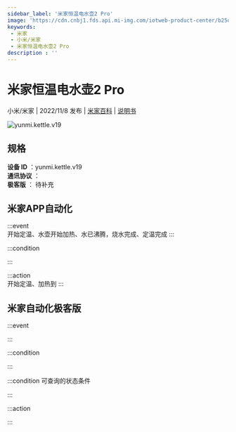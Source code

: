 ```yaml
---
sidebar_label: '米家恒温电水壶2 Pro'
image: 'https://cdn.cnbj1.fds.api.mi-img.com/iotweb-product-center/b25dcf96c5c4d78089c33ec3147d732f_1657865098527.png?GalaxyAccessKeyId=AKVGLQWBOVIRQ3XLEW&Expires=9223372036854775807&Signature=7GVg8yCPZJMIpT74nY8TrIBrrA0='
keywords: 
 - 米家
 - 小米/米家
 - 米家恒温电水壶2 Pro
description : ''
---
```

# 米家恒温电水壶2 Pro

小米/米家 | 2022/11/8 发布 | [米家百科](https://home.mi.com/webapp/content/baike/product/index.html?model=yunmi.kettle.v19) | [说明书](https://home.mi.com/views/introduction.html?model=yunmi.kettle.v19&region=cn)

![yunmi.kettle.v19](https://cdn.cnbj1.fds.api.mi-img.com/iotweb-product-center/b25dcf96c5c4d78089c33ec3147d732f_1657865098527.png?GalaxyAccessKeyId=AKVGLQWBOVIRQ3XLEW&Expires=9223372036854775807&Signature=7GVg8yCPZJMIpT74nY8TrIBrrA0=)

## 规格  
> 
**设备 ID** ：yunmi.kettle.v19  
**通讯协议** ：  
**极客版**  ： 待补充 


## 米家APP自动化  

:::event  
开始定温、水壶开始加热、水已沸腾，烧水完成、定温完成
:::

:::condition  

:::

:::action   
开始定温、加热到
:::

## 米家自动化极客版  

:::event  

:::

:::condition  

:::

:::condition 可查询的状态条件  

:::

:::action  

:::

        
